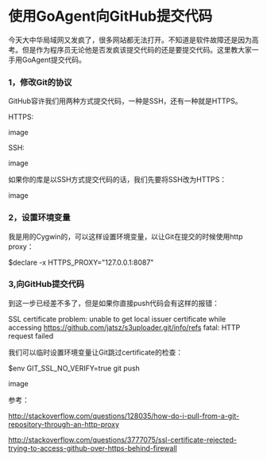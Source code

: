 使用GoAgent向GitHub提交代码
=====

今天大中华局域网又发疯了，很多网站都无法打开。不知道是软件故障还是因为高考。但是作为程序员无论他是否发疯该提交代码的还是要提交代码。这里教大家一手用GoAgent提交代码。

### 1，修改Git的协议
GitHub容许我们用两种方式提交代码，一种是SSH，还有一种就是HTTPS。

HTTPS:

image

SSH:

image

如果你的库是以SSH方式提交代码的话，我们先要将SSH改为HTTPS：

image

 

### 2，设置环境变量
我是用的Cygwin的，可以这样设置环境变量，以让Git在提交的时候使用http proxy：

$declare -x HTTPS_PROXY="127.0.0.1:8087"

 

### 3,向GitHub提交代码
到这一步已经差不多了，但是如果你直接push代码会有这样的报错：

SSL certificate problem: unable to get local issuer certificate while accessing https://github.com/jatsz/s3uploader.git/info/refs 
fatal: HTTP request failed

我们可以临时设置环境变量让Git跳过certificate的检查：

$env GIT_SSL_NO_VERIFY=true git push

image

 

参考：

http://stackoverflow.com/questions/128035/how-do-i-pull-from-a-git-repository-through-an-http-proxy

http://stackoverflow.com/questions/3777075/ssl-certificate-rejected-trying-to-access-github-over-https-behind-firewall
